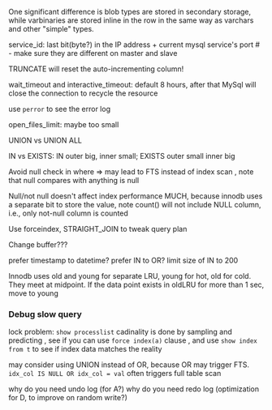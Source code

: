 One significant difference is blob types are stored in secondary storage, while varbinaries are stored inline in the row in the same way as varchars and other "simple" types.

service_id: last bit(byte?) in the IP address + current mysql service's port # - make sure they are different on master and slave

TRUNCATE will reset the auto-incrementing column!

wait_timeout and interactive_timeout: default 8 hours, after that MySql will close the connection to recycle the resource

use `perror` to see the error log

open_files_limit: maybe too small

UNION vs UNION ALL

IN vs EXISTS: IN outer big, inner small; EXISTS outer small inner big

Avoid null check in where => may lead to FTS instead of index scan , note that null compares with anything is null

Null/not null doesn't affect index performance MUCH, because innodb uses a separate bit to store the value, note count() will not include NULL column, i.e., only not-null column is counted

Use forceindex, STRAIGHT_JOIN to tweak query plan

Change buffer???

prefer timestamp to datetime?
prefer IN to OR? limit size of IN to 200

Innodb uses old and young for separate LRU, young for hot, old for cold. They meet at midpoint. If the data point exists in oldLRU for more than 1 sec, move to young

### Debug slow query
lock problem: `show processlist`
cadinality is done by sampling and predicting , see if  you can use `force index(a)` clause , and use `show index from t` to see if index data matches the reality

may consider using UNION instead of OR, because OR may trigger FTS. `idx_col IS NULL OR idx_col = val` often triggers full table scan

why do you need undo log (for A?)
why do you need redo log (optimization for D, to improve on random write?)
